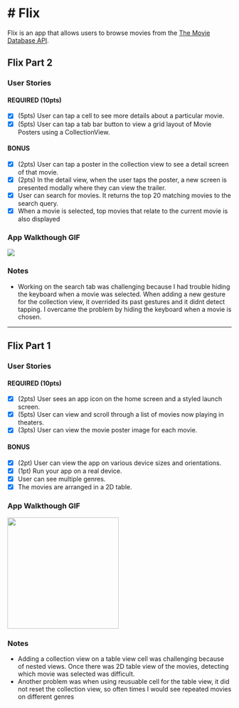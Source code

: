 # # Flix

Flix is an app that allows users to browse movies from the [The Movie Database API](http://docs.themoviedb.apiary.io/#).

## Flix Part 2

### User Stories

#### REQUIRED (10pts)
- [x] (5pts) User can tap a cell to see more details about a particular movie.
- [x] (5pts) User can tap a tab bar button to view a grid layout of Movie Posters using a CollectionView.

#### BONUS
- [x] (2pts) User can tap a poster in the collection view to see a detail screen of that movie.
- [x] (2pts) In the detail view, when the user taps the poster, a new screen is presented modally where they can view the trailer.
- [x] User can search for movies. It returns the top 20 matching movies to the search query.
- [X] When a movie is selected, top movies that relate to the current movie is also displayed

### App Walkthough GIF
<img src="http://g.recordit.co/8s9PTqHZyz.gif" ><br>

### Notes
- Working on the search tab was challenging because I had trouble hiding the keyboard when a movie was selected. When adding a new gesture for the collection view, it overrided its past gestures and it didnt detect tapping. I overcame the problem by hiding the keyboard when a movie is chosen.

---

## Flix Part 1

### User Stories

#### REQUIRED (10pts)
- [x] (2pts) User sees an app icon on the home screen and a styled launch screen.
- [x] (5pts) User can view and scroll through a list of movies now playing in theaters.
- [x] (3pts) User can view the movie poster image for each movie.

#### BONUS
- [x] (2pt) User can view the app on various device sizes and orientations.
- [x] (1pt) Run your app on a real device.
- [x] User can see multiple genres.
- [x] The movies are arranged in a 2D table.

### App Walkthough GIF
<img src="http://g.recordit.co/w5LcYruqEn.gif" width=250><br>

### Notes
- Adding a collection view on a table view cell was challenging because of nested views. Once there was 2D table view of the movies, detecting which movie was selected was difficult. 
- Another problem was when using reusuable cell for the table view, it did not reset the collection view, so often times I would see repeated movies on different genres
